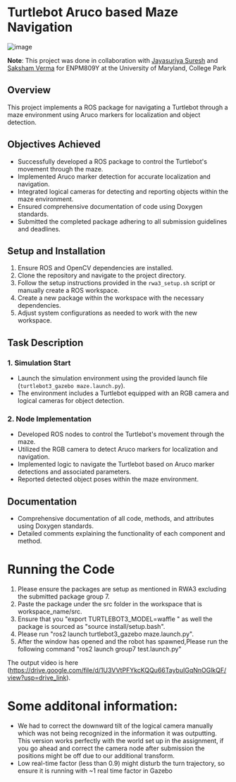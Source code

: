 # Turtlebot Aruco based Maze Navigation

![image](https://github.com/Shyam-pi/TurtleBot-Aruco-based-Maze-Completion/assets/57116285/937147e1-9fdd-48d8-95d2-5818cec30aa8)

**Note**: This project was done in collaboration with <a href='https://github.com/theunknowninfinite'>Jayasuriya Suresh</a> and <a href='https://github.com/SakshamV'>Saksham Verma</a> for ENPM809Y at the University of Maryland, College Park

## Overview
This project implements a ROS package for navigating a Turtlebot through a maze environment using Aruco markers for localization and object detection.

## Objectives Achieved
- Successfully developed a ROS package to control the Turtlebot's movement through the maze.
- Implemented Aruco marker detection for accurate localization and navigation.
- Integrated logical cameras for detecting and reporting objects within the maze environment.
- Ensured comprehensive documentation of code using Doxygen standards.
- Submitted the completed package adhering to all submission guidelines and deadlines.

## Setup and Installation
1. Ensure ROS and OpenCV dependencies are installed.
2. Clone the repository and navigate to the project directory.
3. Follow the setup instructions provided in the `rwa3_setup.sh` script or manually create a ROS workspace.
4. Create a new package within the workspace with the necessary dependencies.
5. Adjust system configurations as needed to work with the new workspace.

## Task Description
### 1. Simulation Start
- Launch the simulation environment using the provided launch file (`turtlebot3_gazebo maze.launch.py`).
- The environment includes a Turtlebot equipped with an RGB camera and logical cameras for object detection.

### 2. Node Implementation
- Developed ROS nodes to control the Turtlebot's movement through the maze.
- Utilized the RGB camera to detect Aruco markers for localization and navigation.
- Implemented logic to navigate the Turtlebot based on Aruco marker detections and associated parameters.
- Reported detected object poses within the maze environment.

## Documentation
- Comprehensive documentation of all code, methods, and attributes using Doxygen standards.
- Detailed comments explaining the functionality of each component and method.

# Running the Code
1. Please ensure the packages are setup as mentioned in RWA3 excluding the submitted package group 7.
2. Paste the package under the src folder in the workspace that is workspace_name/src.
3. Ensure that you "export TURTLEBOT3_MODEL=waffle " as well the package is sourced as "source install/setup.bash".
4. Please run "ros2 launch turtlebot3_gazebo maze.launch.py".
5. After the window has opened and the robot has spawned,Please run the following command "ros2 launch group7 test.launch.py"

The output  video is here (https://drive.google.com/file/d/1U3VVtPFYkcKQQu66TaybuIGqNnOGlkQF/view?usp=drive_link).


# Some additonal information:

* We had to correct the downward tilt of the logical camera manually which was not being recognized in the information it was outputting. This version works perfectly with the world set up in the assignment, if you go ahead and correct the camera node after submission the positions might be off due to our additional transform.
* Low real-time factor (less than 0.9) might disturb the turn trajectory, so ensure it is running with ~1 real time factor in Gazebo
